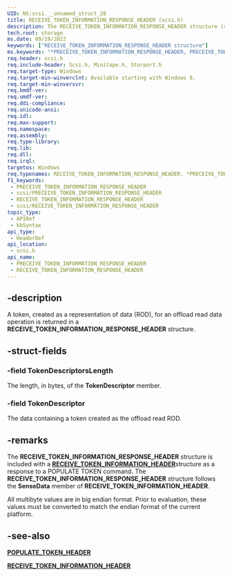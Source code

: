 ```yaml
---
UID: NS:scsi.__unnamed_struct_28
title: RECEIVE_TOKEN_INFORMATION_RESPONSE_HEADER (scsi.h)
description: The RECEIVE_TOKEN_INFORMATION_RESPONSE_HEADER structure (scsi.h) contains a token that is created as a representation of data (ROD).
tech.root: storage
ms.date: 09/19/2022
keywords: ["RECEIVE_TOKEN_INFORMATION_RESPONSE_HEADER structure"]
ms.keywords: "*PRECEIVE_TOKEN_INFORMATION_RESPONSE_HEADER, PRECEIVE_TOKEN_INFORMATION_RESPONSE_HEADER, PRECEIVE_TOKEN_INFORMATION_RESPONSE_HEADER structure pointer [Storage Devices], RECEIVE_TOKEN_INFORMATION_RESPONSE_HEADER, RECEIVE_TOKEN_INFORMATION_RESPONSE_HEADER structure [Storage Devices], scsi/PRECEIVE_TOKEN_INFORMATION_RESPONSE_HEADER, scsi/RECEIVE_TOKEN_INFORMATION_RESPONSE_HEADER, storage.receive_token_information_response_header"
req.header: scsi.h
req.include-header: Scsi.h, Minitape.h, Storport.h
req.target-type: Windows
req.target-min-winverclnt: Available starting with Windows 8.
req.target-min-winversvr: 
req.kmdf-ver: 
req.umdf-ver: 
req.ddi-compliance: 
req.unicode-ansi: 
req.idl: 
req.max-support: 
req.namespace: 
req.assembly: 
req.type-library: 
req.lib: 
req.dll: 
req.irql: 
targetos: Windows
req.typenames: RECEIVE_TOKEN_INFORMATION_RESPONSE_HEADER, *PRECEIVE_TOKEN_INFORMATION_RESPONSE_HEADER
f1_keywords:
 - PRECEIVE_TOKEN_INFORMATION_RESPONSE_HEADER
 - scsi/PRECEIVE_TOKEN_INFORMATION_RESPONSE_HEADER
 - RECEIVE_TOKEN_INFORMATION_RESPONSE_HEADER
 - scsi/RECEIVE_TOKEN_INFORMATION_RESPONSE_HEADER
topic_type:
 - APIRef
 - kbSyntax
api_type:
 - HeaderDef
api_location:
 - scsi.h
api_name:
 - PRECEIVE_TOKEN_INFORMATION_RESPONSE_HEADER
 - RECEIVE_TOKEN_INFORMATION_RESPONSE_HEADER
---
```


## -description

A token, created as a representation of data (ROD), for an offload read data operation is returned in a **RECEIVE_TOKEN_INFORMATION_RESPONSE_HEADER** structure.

## -struct-fields

### -field TokenDescriptorsLength

The length, in bytes, of the **TokenDescriptor** member.

### -field TokenDescriptor

The data containing a token created as the offload read ROD.

## -remarks

The **RECEIVE_TOKEN_INFORMATION_RESPONSE_HEADER** structure is included with a [**RECEIVE_TOKEN_INFORMATION_HEADER**](/windows-hardware/drivers/ddi/storport/ns-storport-receive_token_information_header)structure  as a response to a POPULATE TOKEN command. The **RECEIVE_TOKEN_INFORMATION_RESPONSE_HEADER** structure follows the **SenseData** member of **RECEIVE_TOKEN_INFORMATION_HEADER**.

All multibyte values are in big endian format. Prior to evaluation, these values must be converted to match the endian format of the current platform.

## -see-also

[**POPULATE_TOKEN_HEADER**](/windows-hardware/drivers/ddi/storport/ns-storport-populate_token_header)

[**RECEIVE_TOKEN_INFORMATION_HEADER**](/windows-hardware/drivers/ddi/storport/ns-storport-receive_token_information_header)
